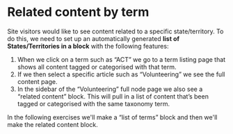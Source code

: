 # Related content by term

Site visitors would like to see content related to a specific state/territory. To do this, we need to set up an automatically generated **list of States/Territories in a block** with the following features:

1. When we click on a term such as “ACT” we go to a term listing page that shows all content tagged or categorised with that term.
2. If we then select a specific article such as “Volunteering” we see the full content page.
3. In the sidebar of the “Volunteering” full node page we also see a “related content” block. This will pull in a list of content that’s been tagged or categorised with the same taxonomy term.

In the following exercises we'll make a “list of terms” block and then we'll make the related content block.
